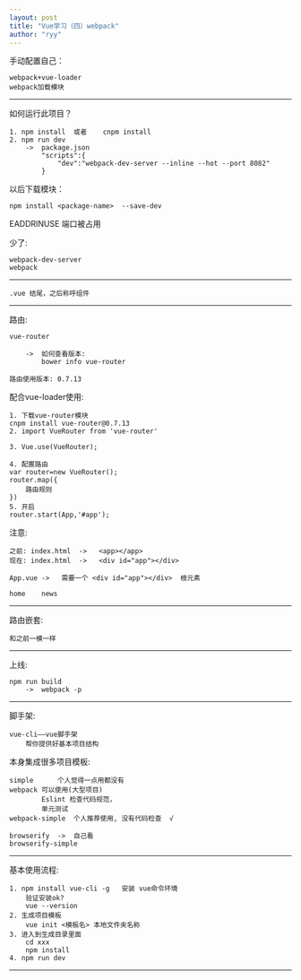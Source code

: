 ```yaml
---
layout: post
title: "Vue学习（四）webpack"
author: "ryy"
---
```


手动配置自己：

    webpack+vue-loader
	webpack加载模块
-------------------------------------
如何运行此项目？

	1. npm install	或者    cnpm install
	2. npm run dev
		->  package.json
			"scripts":{
				"dev":"webpack-dev-server --inline --hot --port 8082"
			}

以后下载模块：

	npm install <package-name>  --save-dev

EADDRINUSE	端口被占用

少了:

	webpack-dev-server
	webpack
----------------------------------------
    .vue 结尾，之后称呼组件
----------------------------------------
路由:

	vue-router

		->  如何查看版本:
			bower info vue-router

	路由使用版本: 0.7.13
配合vue-loader使用:

    1. 下载vue-router模块
	cnpm install vue-router@0.7.13
    2. import VueRouter from 'vue-router'

    3. Vue.use(VueRouter);

    4. 配置路由
	var router=new VueRouter();
	router.map({
		路由规则
	})
    5. 开启
	router.start(App,'#app');

注意:

	之前: index.html	->   <app></app>
	现在: index.html	->   <div id="app"></div>

	App.vue	->   需要一个 <div id="app"></div>  根元素

    home	news
---------------------------------------------
路由嵌套:

	和之前一模一样
--------------------------------------------
上线:

	npm run build
		->	webpack -p
--------------------------------------------
脚手架:

	vue-cli——vue脚手架
		帮你提供好基本项目结构

本身集成很多项目模板:

	simple		个人觉得一点用都没有
	webpack	可以使用(大型项目)
			Eslint 检查代码规范，
			单元测试
	webpack-simple	个人推荐使用, 没有代码检查	√

	browserify	->  自己看
	browserify-simple
	
--------------------------------------------
基本使用流程:

    1. npm install vue-cli -g	安装 vue命令环境
    	验证安装ok?
		vue --version
    2. 生成项目模板
	    vue init <模板名> 本地文件夹名称
    3. 进入到生成目录里面
	    cd xxx
	    npm install
    4. npm run dev
--------------------------------------------	
